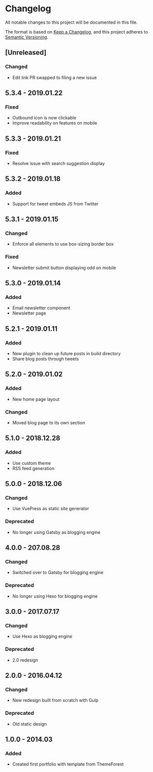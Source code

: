# Changelog
All notable changes to this project will be documented in this file.

The format is based on [Keep a Changelog](https://keepachangelog.com/en/1.0.0/),
and this project adheres to [Semantic Versioning](https://semver.org/spec/v2.0.0.html).

## [Unreleased]
### Changed
- Edit link PR swapped to filing a new issue

## 5.3.4 - 2019.01.22
### Fixed
- Outbound icon is now clickable
- Improve readability on features on mobile

## 5.3.3 - 2019.01.21
### Fixed
- Resolve issue with search suggestion display

## 5.3.2 - 2019.01.18
### Added
- Support for tweet embeds JS from Twitter

## 5.3.1 - 2019.01.15
### Changed
- Enforce all elements to use box-sizing border box

### Fixed
- Newsletter submit button displaying odd on mobile

## 5.3.0 - 2019.01.14
### Added
- Email newsletter component
- Newsletter page

## 5.2.1 - 2019.01.11
### Added
- New plugin to clean up future posts in build directory 
- Share blog posts through tweets

## 5.2.0 - 2019.01.02
### Added
- New home page layout

### Changed
- Moved blog page to its own section

## 5.1.0 - 2018.12.28
### Added
- Use custom theme
- RSS feed generation

## 5.0.0 - 2018.12.06
### Changed
- Use VuePress as static site generator

### Deprecated
- No longer using Gatsby as blogging engine

## 4.0.0 - 207.08.28

### Changed
- Switched over to Gatsby for blogging engine

### Deprecated
- No longer using Hexo for blogging engine

## 3.0.0 - 2017.07.17
### Changed
- Use Hexo as blogging engine

### Deprecated
- 2.0 redesign

## 2.0.0 - 2016.04.12
### Changed
- New redesign built from scratch with Gulp

### Deprecated
- Old static design

## 1.0.0 - 2014.03
### Added
- Created first portfolio with template from ThemeForest

